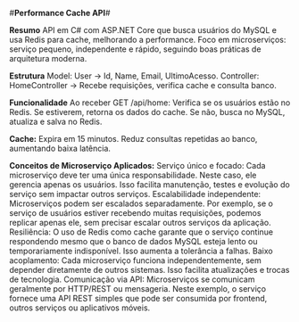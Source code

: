 #**Performance Cache API**#

**Resumo**
API em C# com ASP.NET Core que busca usuários do MySQL e usa Redis para cache, melhorando a performance.
Foco em microserviços: serviço pequeno, independente e rápido, seguindo boas práticas de arquitetura moderna.

**Estrutura**
Model: User → Id, Name, Email, UltimoAcesso.
Controller: HomeController → Recebe requisições, verifica cache e consulta banco.

**Funcionalidade**
Ao receber GET /api/home:
Verifica se os usuários estão no Redis.
Se estiverem, retorna os dados do cache.
Se não, busca no MySQL, atualiza e salva no Redis.

**Cache:**
Expira em 15 minutos.
Reduz consultas repetidas ao banco, aumentando baixa latência.

**Conceitos de Microserviço Aplicados:**
Serviço único e focado:
Cada microserviço deve ter uma única responsabilidade. Neste caso, ele gerencia apenas os usuários. Isso facilita manutenção, testes e evolução do serviço sem impactar outros serviços.
Escalabilidade independente:
Microserviços podem ser escalados separadamente. Por exemplo, se o serviço de usuários estiver recebendo muitas requisições, podemos replicar apenas ele, sem precisar escalar outros serviços da aplicação.
Resiliência:
O uso de Redis como cache garante que o serviço continue respondendo mesmo que o banco de dados MySQL esteja lento ou temporariamente indisponível. Isso aumenta a tolerância a falhas.
Baixo acoplamento:
Cada microserviço funciona independentemente, sem depender diretamente de outros sistemas. Isso facilita atualizações e trocas de tecnologia.
Comunicação via API:
Microserviços se comunicam geralmente por HTTP/REST ou mensageria. Neste exemplo, o serviço fornece uma API REST simples que pode ser consumida por frontend, outros serviços ou aplicativos móveis.

